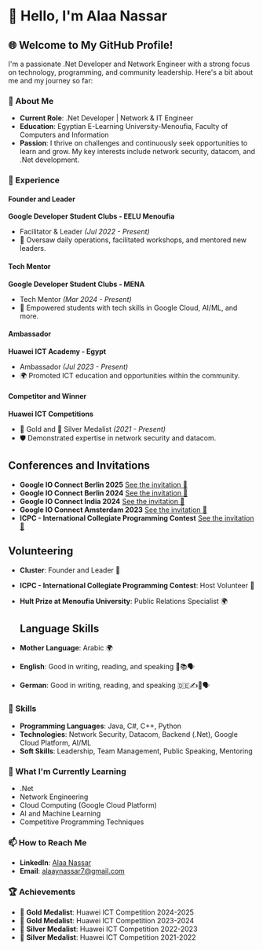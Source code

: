 
# 👋 Hello, I'm Alaa Nassar

## 🌐 Welcome to My GitHub Profile!

I'm a passionate .Net Developer and Network Engineer with a strong focus on technology, programming, and community leadership. Here's a bit about me and my journey so far:

### 🚀 About Me
- **Current Role**: .Net Developer | Network & IT Engineer
- **Education**: Egyptian E-Learning University-Menoufia, Faculty of Computers and Information
- **Passion**: I thrive on challenges and continuously seek opportunities to learn and grow. My key interests include network security, datacom, and .Net development.

### 💼 Experience

#### Founder and Leader
**Google Developer Student Clubs - EELU Menoufia**
- Facilitator & Leader *(Jul 2022 - Present)*
- 🚀 Oversaw daily operations, facilitated workshops, and mentored new leaders.

#### Tech Mentor
**Google Developer Student Clubs - MENA**
- Tech Mentor *(Mar 2024 - Present)*
- 🌟 Empowered students with tech skills in Google Cloud, AI/ML, and more.

#### Ambassador
**Huawei ICT Academy - Egypt**
- Ambassador *(Jul 2023 - Present)*
- 🌍 Promoted ICT education and opportunities within the community.

#### Competitor and Winner
**Huawei ICT Competitions**
- 🥇 Gold and 🥈 Silver Medalist *(2021 - Present)*
- 🛡️ Demonstrated expertise in network security and datacom.
  
## Conferences and Invitations
- **Google IO Connect Berlin 2025** [See the invitation 🎉](link_to_invitation)
- **Google IO Connect Berlin 2024** [See the invitation 🎉](https://drive.google.com/file/d/12daestFIGwkX0TECBGigbexqw9gJ4GJE)
- **Google IO Connect India 2024** [See the invitation 🎉](link_to_invitation)
- **Google IO Connect Amsterdam 2023** [See the invitation 🎉](https://drive.google.com/file/d/12n5AyWMoNhvWBx8zVOfYmMS-x-MCVRay)
- **ICPC - International Collegiate Programming Contest** [See the invitation 🎉](https://drive.google.com/file/d/13qrCp3NzznUpBwfz7mvPeO9ppBEVnN5d/view?usp=drive_link)

## Volunteering
- **Cluster**: Founder and Leader 🚀
- **ICPC - International Collegiate Programming Contest**: Host Volunteer 🌟
- **Hult Prize at Menoufia University**: Public Relations Specialist 🌍

  ## Language Skills
- **Mother Language**: Arabic 🌍
- **English**: Good in writing, reading, and speaking 📝📚🗣️
- **German**: Good in writing, reading, and speaking 🇩🇪✍️📖🗣️

### 🔧 Skills
- **Programming Languages**: Java, C#, C++, Python 
- **Technologies**: Network Security, Datacom, Backend (.Net), Google Cloud Platform, AI/ML
- **Soft Skills**: Leadership, Team Management, Public Speaking, Mentoring

### 🌱 What I'm Currently Learning
- .Net
- Network Engineering
- Cloud Computing (Google Cloud Platform)
- AI and Machine Learning
- Competitive Programming Techniques

### 📫 How to Reach Me
- **LinkedIn**: [Alaa Nassar](https://www.linkedin.com/in/alaaynassar7)
- **Email**: alaaynassar7@gmail.com

### 🏆 Achievements
- 🥇 **Gold Medalist**: Huawei ICT Competition 2024-2025
- 🥇 **Gold Medalist**: Huawei ICT Competition 2023-2024
- 🥈 **Silver Medalist**: Huawei ICT Competition 2022-2023
- 🥈 **Silver Medalist**: Huawei ICT Competition 2021-2022

